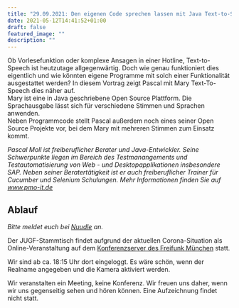 ```yaml
---
title: "29.09.2021: Den eigenen Code sprechen lassen mit Java Text-to-Speech"
date: 2021-05-12T14:41:52+01:00
draft: false
featured_image: ""
description: ""
---
```


Ob Vorlesefunktion oder komplexe Ansagen in einer Hotline, Text-to-Speech ist heutzutage allgegenwärtig. Doch wie genau funktioniert dies eigentlich und wie könnten eigene Programme mit solch einer Funktionalität ausgestattet werden?
In diesem Vortrag zeigt Pascal mit Mary Text-To-Speech dies näher auf.  
Mary ist eine in Java geschriebene Open Source Plattform. Die Sprachausgabe lässt sich für verschiedene Stimmen und Sprachen anwenden.  
Neben Programmcode stellt Pascal außerdem noch eines seiner Open Source Projekte vor, bei dem Mary mit mehreren Stimmen zum Einsatz kommt.

_Pascal Moll ist freiberuflicher Berater und Java-Entwickler. Seine Schwerpunkte liegen im Bereich des Testmanangements und Testautomatisierung von Web - und Desktopapplikationen insbesondere SAP. Neben seiner Beratertätigkeit ist er auch freiberuflicher Trainer für Cucumber und Selenium Schulungen. Mehr Informationen finden Sie auf www.pmo-it.de_

## Ablauf 

_Bitte meldet euch bei [Nuudle](https://nuudel.digitalcourage.de/nsqczalsbObtENkQ) an._

Der JUGF-Stammtisch findet aufgrund der aktuellen Corona-Situation als Online-Veranstaltung auf dem [Konferenzserver des Freifunk München](https://meet.ffmuc.net/jugfmeeting) statt.

Wir sind ab ca. 18:15 Uhr dort eingeloggt. Es wäre schön, wenn der Realname angegeben und die Kamera aktiviert werden.

Wir veranstalten ein Meeting, keine Konferenz. Wir freuen uns daher, wenn wir uns gegenseitig sehen und hören können.
Eine Aufzeichnung findet nicht statt.
